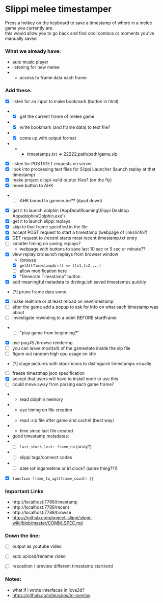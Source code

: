 # Slippi melee timestamper
Press a hotkey on the keyboard to save a timestamp of where in a melee game you currently are.  
this would allow you to go back and find cool combos or moments you've manually saved  


### What we already have:
- auto music player
- listening for new melee
- - access to frame data each frame



### Add these:
- [x] listen for an input to make bookmark (button in html)
- - [x] get the current frame of melee game
- - [x] write bookmark (and frame data) to text file?
- - [x] come up with output format
- - - timestamps.txt => 22222,path/path/game.slp
- [x] listen for POST/GET requests on server
- [x] look into processing text files for Slippi Launcher (launch replay at that timestamp)
- [x] make project clippi-valid ouptut files? (on the fly)
- [x] move button to AHK
- - [ ] AHK bound to gamecube?? (dpad down)
- [x] get it to launch dolphin (AppData\Roaming\Slippi Desktop App\dolphin\Dolphin.exe')
- [x] get it to launch slippi replays
- [x] skip to that frame specified in the file
- [x] accept POST request to start a timestamp (webpage of links/info?)
- [x] GET request to /recent starts most recent timestamp.txt entry
- [ ] smarter timing on saving replays?
  - webpage with buttons to save last 10 sec or 5 sec or minute??
- [x] view replay.txt/launch replays from browser window
  - /browse
  - [x] `getAllTimestampArr() => [ts1,ts2,...]`
  - [ ] allow modification here
  - [x] "Generate Timestamp" button
- [x] add meaningful metadata to distinguish saved timestamps quickly
- [?] prune frame data some
- [x] make realtime or at least reload on newtimestamp
- [ ] after the game add a popup to ask for info on what each timestamp was about
- [ ] investigate rewinding to a point BEFORE startFrame
-  -  [ ] "play game from beginning?"
- [x] use pugJS /browse rendering
- [ ] you can leave most(all) of the gamestate inside the slp file
- [ ] figure out random high cpu usage on idle
- [?] stage pictures with stock icons to distinguish timestamps visually
- [ ] freeze timestmap json specification
- [x] accept that users will have to install node to use this
- [ ] could move away from parsing each game frame?
-  - read dolphin memory
-  - use timing on file creation
-  - read .slp file after game and cache! (best way)
-  - time since last file created 
- good timestamp metadatas:
-  - [ ] `last_stock_lost: frame_no` (array?)
-  - [ ] slippi tags/connect codes
-  - [ ] date (of ingametime or irl clock? (same thing??))
- [x] ```function frame_to_igt(frame_count) {}```
### Important Links
- http://localhost:7789/timestamp  
- http://localhost:7789/recent  
- http://localhost:7789/browse  
- https://github.com/project-slippi/slippi-wiki/blob/master/COMM_SPEC.md

### Down the line:
- [ ] output as youtube video
- [ ] auto upload/rename video
- [ ] reposition / preview different timestamp start/end


### Notes:
- what if i wrote interfaces in love2d?
- https://github.com/bkacjios/m-overlay
